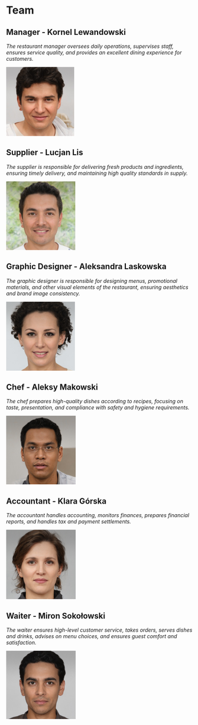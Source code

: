 # Team

## Manager - Kornel Lewandowski

*The restaurant manager oversees daily operations, supervises staff, ensures service quality, and provides an excellent dining experience for customers.*

<img src="zdjecia/Personel/Kornel.png">

## Supplier - Lucjan Lis

*The supplier is responsible for delivering fresh products and ingredients, ensuring timely delivery, and maintaining high quality standards in supply.*

<img src="zdjecia/Personel/Lucjan.png">

## Graphic Designer - Aleksandra Laskowska

*The graphic designer is responsible for designing menus, promotional materials, and other visual elements of the restaurant, ensuring aesthetics and brand image consistency.* 

<img src="zdjecia/Personel/Aleksandra.png">

## Chef - Aleksy Makowski

*The chef prepares high-quality dishes according to recipes, focusing on taste, presentation, and compliance with safety and hygiene requirements.*

<img src="zdjecia/Personel/Aleksy.png">

## Accountant - Klara Górska

*The accountant handles accounting, monitors finances, prepares financial reports, and handles tax and payment settlements.*

<img src="zdjecia/Personel/Klara.png">

## Waiter - Miron Sokołowski

*The waiter ensures high-level customer service, takes orders, serves dishes and drinks, advises on menu choices, and ensures guest comfort and satisfaction.*

<img src="zdjecia/Personel/Miron.png">
